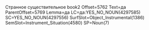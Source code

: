 Странное существительное book2
    Offset=5762	Text=да	ParentOffset=5769	Lemma=да	LC=да:YES_NO_NOUN(4297585)	SC=YES_NO_NOUN(4297556)	SurfSlot=Object_Instrumental(1386)	SemSlot=Instrument_Situation(4580)	SP=Noun(7)
